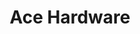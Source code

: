 ---
title: "Ace Hardware"
url: /oklahoma-city/ace-hardware-northwest-expressway/
shop: doityourself
---